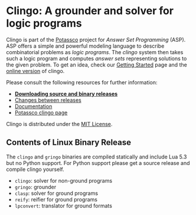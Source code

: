 # Clingo: A grounder and solver for logic programs

Clingo is part of the [Potassco](https://potassco.org) project for *Answer Set
Programming* (ASP).  ASP offers a simple and powerful modeling language to
describe combinatorial problems as *logic programs*.  The *clingo* system then
takes such a logic program and computes *answer sets* representing solutions to
the given problem.  To get an idea, check our [Getting
Started](https://potassco.org/doc/start/) page and the [online
version](https://potassco.org/clingo/run/) of clingo.

Please consult the following resources for further information:

  - [**Downloading source and binary releases**](https://github.com/potassco/clingo/releases)
  - [Changes between releases](CHANGES.md)
  - [Documentation](http://sourceforge.net/projects/potassco/files/guide/)
  - [Potassco clingo page](https://potassco.org/clingo/)

Clingo is distributed under the [MIT License](LICENSE.md).

## Contents of Linux Binary Release

The `clingo` and `gringo` binaries are compiled statically and include Lua 5.3
but no Python support. For Python support please get a source release and
compile clingo yourself.

- `clingo`: solver for non-ground programs
- `gringo`: grounder
- `clasp`: solver for ground programs
- `reify`: reifier for ground programs
- `lpconvert`: translator for ground formats
